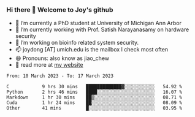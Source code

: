 ### Hi there 👋 Welcome to Joy's github

- 🔭 I’m currently a PhD student at University of Michigan Ann Arbor
- 🌱 I’m currently working with Prof. Satish Narayanasamy on hardware security
- 👯 I’m working on bioinfo related system security. 
- 📫 joydong [AT] umich.edu is the mailbox I check most often
- 😄 Pronouns: also know as jiao_chew
- 💬 read more at [my website](https://joydddd.github.io/)
<!--START_SECTION:waka-->

```text
From: 10 March 2023 - To: 17 March 2023

C            9 hrs 30 mins   █████████████▓░░░░░░░░░░░   54.92 %
Python       2 hrs 46 mins   ████░░░░░░░░░░░░░░░░░░░░░   16.07 %
Markdown     1 hr 30 mins    ██▒░░░░░░░░░░░░░░░░░░░░░░   08.71 %
Cuda         1 hr 24 mins    ██░░░░░░░░░░░░░░░░░░░░░░░   08.09 %
Other        41 mins         █░░░░░░░░░░░░░░░░░░░░░░░░   03.95 %
```

<!--END_SECTION:waka-->
